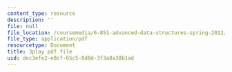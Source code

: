 ```yaml
---
content_type: resource
description: ''
file: null
file_location: /coursemedia/6-851-advanced-data-structures-spring-2012/dec3efe2e8cf65c58d8d3f3a8a38b1ad_RecEYrnvGPM.pdf
file_type: application/pdf
resourcetype: Document
title: 3play pdf file
uid: dec3efe2-e8cf-65c5-8d8d-3f3a8a38b1ad
---
```

